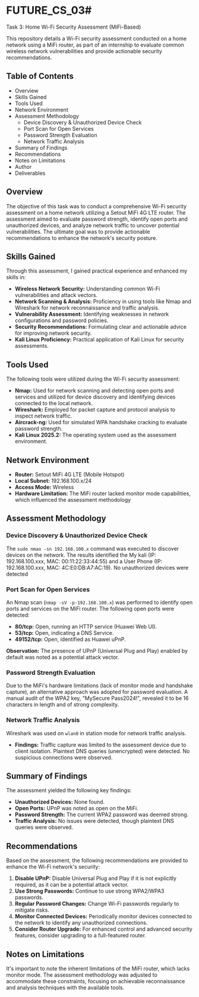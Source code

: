 # FUTURE_CS_03# 

Task 3: Home Wi-Fi Security Assessment (MiFi-Based)

This repository details a Wi-Fi security assessment conducted on a home network using a MiFi router, as part of an internship to evaluate common wireless network vulnerabilities and provide actionable security recommendations.

## Table of Contents

  * Overview
  * Skills Gained
  * Tools Used
  * Network Environment
  * Assessment Methodology
      * Device Discovery & Unauthorized Device Check
      * Port Scan for Open Services
      * Password Strength Evaluation
      * Network Traffic Analysis
  * Summary of Findings
  * Recommendations
  * Notes on Limitations
  * Author
  * Deliverables

## Overview
The objective of this task was to conduct a comprehensive Wi-Fi security assessment on a home network utilizing a Setout MiFi 4G LTE router. The assessment aimed to evaluate password strength, identify open ports and unauthorized devices, and analyze network traffic to uncover potential vulnerabilities. The ultimate goal was to provide actionable recommendations to enhance the network's security posture.

## Skills Gained

Through this assessment, I gained practical experience and enhanced my skills in:

  * **Wireless Network Security:** Understanding common Wi-Fi vulnerabilities and attack vectors.
  * **Network Scanning & Analysis:** Proficiency in using tools like Nmap and Wireshark for network reconnaissance and traffic analysis.
  * **Vulnerability Assessment:** Identifying weaknesses in network configurations and password policies.
  * **Security Recommendations:** Formulating clear and actionable advice for improving network security.
  * **Kali Linux Proficiency:** Practical application of Kali Linux for security assessments.

## Tools Used

The following tools were utilized during the Wi-Fi security assessment:

  * **Nmap:** Used for network scanning and detecting open ports and services and utilized for device discovery and identifying devices connected to the local network.
  * **Wireshark:** Employed for packet capture and protocol analysis to inspect network traffic.
  * **Aircrack-ng:** Used for simulated WPA handshake cracking to evaluate password strength.
  * **Kali Linux 2025.2:** The operating system used as the assessment environment.

## Network Environment

  * **Router:** Setout MiFi 4G LTE (Mobile Hotspot) 
  * **Local Subnet:** 192.168.100.x/24 
  * **Access Mode:** Wireless
  * **Hardware Limitation:** The MiFi router lacked monitor mode capabilities, which influenced the assessment methodology

## Assessment Methodology

### Device Discovery & Unauthorized Device Check

The `sudo nmao -sn 192.168.100.x` command was executed to discover devices on the network. The results identified the My kali (IP: 192.168.100.xxx, MAC: 00:11:22:33:44:55) and a User Phone (IP: 192.168.100.xxx, MAC: 4C:E0:DB:A7:AC:19). No unauthorized devices were detected

### Port Scan for Open Services

An Nmap scan (`nmap -sV -p-192.168.100.x`) was performed to identify open ports and services on the MiFi router. The following open ports were detected:

  * **80/tcp:** Open, running an HTTP service (Huawei Web UI).
  * **53/tcp:** Open, indicating a DNS Service.
  * **49152/tcp:** Open, identified as Huawei uPnP.

**Observation:** The presence of UPnP (Universal Plug and Play) enabled by default was noted as a potential attack vector.

### Password Strength Evaluation

Due to the MiFi's hardware limitations (lack of monitor mode and handshake capture), an alternative approach was adopted for password evaluation. A manual audit of the WPA2 key, "MySecure Pass2024\!", revealed it to be 16 characters in length and of strong complexity.

### Network Traffic Analysis

Wireshark was used on `wlan0` in station mode for network traffic analysis.

  * **Findings:** Traffic capture was limited to the assessment device due to client isolation. Plaintext DNS queries (unencrypted) were detected. No suspicious connections were observed.

## Summary of Findings

The assessment yielded the following key findings:

  * **Unauthorized Devices:** None found.
  * **Open Ports:** UPnP was noted as open on the MiFi.
  * **Password Strength:** The current WPA2 password was deemed strong.
  * **Traffic Analysis:** No issues were detected, though plaintext DNS queries were observed.

## Recommendations

Based on the assessment, the following recommendations are provided to enhance the Wi-Fi network's security:

1.  **Disable UPnP:** Disable Universal Plug and Play if it is not explicitly required, as it can be a potential attack vector.
2.  **Use Strong Passwords:** Continue to use strong WPA2/WPA3 passwords.
3.  **Regular Password Changes:** Change Wi-Fi passwords regularly to mitigate risks.
4.  **Monitor Connected Devices:** Periodically monitor devices connected to the network to identify any unauthorized connections.
5.  **Consider Router Upgrade:** For enhanced control and advanced security features, consider upgrading to a full-featured router.

## Notes on Limitations

It's important to note the inherent limitations of the MiFi router, which lacks monitor mode. The assessment methodology was adjusted to accommodate these constraints, focusing on achievable reconnaissance and analysis techniques with the available tools.

